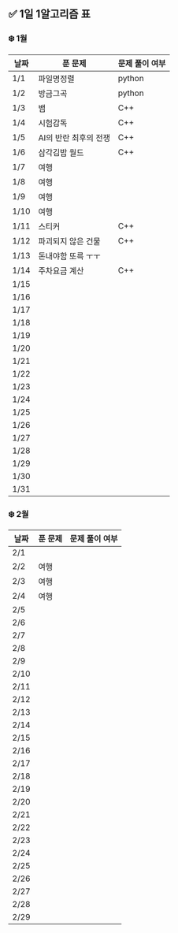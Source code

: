 ## ✅ 1일 1알고리즘 표

### ❄️ 1월

| 날짜 | 푼 문제               | 문제 풀이 여부 |
| ---- | --------------------- | -------------- |
| 1/1  | 파일명정렬            | python         |
| 1/2  | 방금그곡              | python         |
| 1/3  | 뱀                    | C++            |
| 1/4  | 시험감독              | C++            |
| 1/5  | AI의 반란 최후의 전쟁 | C++            |
| 1/6  | 삼각김밥 월드         | C++            |
| 1/7  | 여행                  |                |
| 1/8  | 여행                  |                |
| 1/9  | 여행                  |                |
| 1/10 | 여행                  |                |
| 1/11 | 스티커                | C++            |
| 1/12 | 파괴되지 않은 건물    | C++            |
| 1/13 | 돈내야함 또륵 ㅜㅜ    |                |
| 1/14 | 주차요금 계산         | C++            |
| 1/15 |                       |                |
| 1/16 |                       |                |
| 1/17 |                       |                |
| 1/18 |                       |                |
| 1/19 |                       |                |
| 1/20 |                       |                |
| 1/21 |                       |                |
| 1/22 |                       |                |
| 1/23 |                       |                |
| 1/24 |                       |                |
| 1/25 |                       |                |
| 1/26 |                       |                |
| 1/27 |                       |                |
| 1/28 |                       |                |
| 1/29 |                       |                |
| 1/30 |                       |                |
| 1/31 |                       |                |

### ❄️ 2월

| 날짜 | 푼 문제 | 문제 풀이 여부 |
| ---- | ------- | -------------- |
| 2/1  |         |                |
| 2/2  | 여행    |                |
| 2/3  | 여행    |                |
| 2/4  | 여행    |                |
| 2/5  |         |                |
| 2/6  |         |                |
| 2/7  |         |                |
| 2/8  |         |                |
| 2/9  |         |                |
| 2/10 |         |                |
| 2/11 |         |                |
| 2/12 |         |                |
| 2/13 |         |                |
| 2/14 |         |                |
| 2/15 |         |                |
| 2/16 |         |                |
| 2/17 |         |                |
| 2/18 |         |                |
| 2/19 |         |                |
| 2/20 |         |                |
| 2/21 |         |                |
| 2/22 |         |                |
| 2/23 |         |                |
| 2/24 |         |                |
| 2/25 |         |                |
| 2/26 |         |                |
| 2/27 |         |                |
| 2/28 |         |                |
| 2/29 |         |                |
